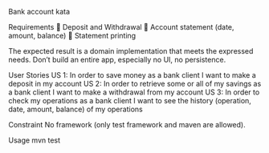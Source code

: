 Bank account kata

Requirements
 Deposit and Withdrawal
 Account statement (date, amount, balance)
 Statement printing

The expected result is a domain implementation that meets the expressed needs.
Don’t build an entire app, especially no UI, no persistence.

User Stories
US 1:
In order to save money as a bank client I want to make a deposit in my account
US 2:
In order to retrieve some or all of my savings as a bank client I want to make a
withdrawal from my account
US 3:
In order to check my operations as a bank client I want to see the history (operation,
date, amount, balance) of my operations

Constraint
No framework (only test framework and maven are allowed).

Usage
mvn test
